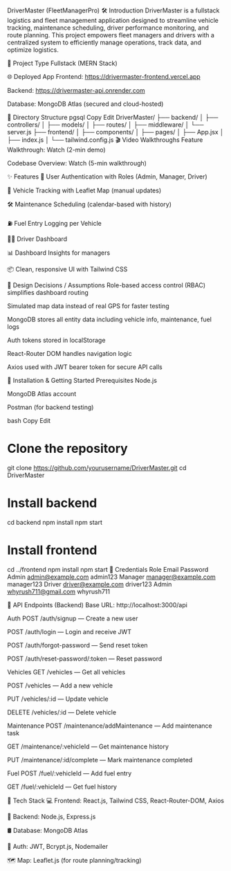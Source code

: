 DriverMaster (FleetManagerPro)
🛠 Introduction
DriverMaster is a fullstack logistics and fleet management application designed to streamline vehicle tracking, maintenance scheduling, driver performance monitoring, and route planning. This project empowers fleet managers and drivers with a centralized system to efficiently manage operations, track data, and optimize logistics.

🚀 Project Type
Fullstack (MERN Stack)

🌐 Deployed App
Frontend: https://drivermaster-frontend.vercel.app

Backend: https://drivermaster-api.onrender.com

Database: MongoDB Atlas (secured and cloud-hosted)

📁 Directory Structure
pgsql
Copy
Edit
DriverMaster/
├── backend/
│   ├── controllers/
│   ├── models/
│   ├── routes/
│   ├── middleware/
│   └── server.js
├── frontend/
│   ├── components/
│   ├── pages/
│   ├── App.jsx
│   ├── index.js
│   └── tailwind.config.js
🎬 Video Walkthroughs
Feature Walkthrough: Watch (2-min demo)

Codebase Overview: Watch (5-min walkthrough)

✨ Features
🔐 User Authentication with Roles (Admin, Manager, Driver)

📍 Vehicle Tracking with Leaflet Map (manual updates)

🛠 Maintenance Scheduling (calendar-based with history)

⛽ Fuel Entry Logging per Vehicle

🧑‍✈️ Driver Dashboard

📊 Dashboard Insights for managers

📦 Clean, responsive UI with Tailwind CSS

🔧 Design Decisions / Assumptions
Role-based access control (RBAC) simplifies dashboard routing

Simulated map data instead of real GPS for faster testing

MongoDB stores all entity data including vehicle info, maintenance, fuel logs

Auth tokens stored in localStorage

React-Router DOM handles navigation logic

Axios used with JWT bearer token for secure API calls

🚦 Installation & Getting Started
Prerequisites
Node.js

MongoDB Atlas account

Postman (for backend testing)

bash
Copy
Edit
# Clone the repository
git clone https://github.com/yourusername/DriverMaster.git
cd DriverMaster

# Install backend
cd backend
npm install
npm start

# Install frontend
cd ../frontend
npm install
npm start
🔐 Credentials
Role	Email	Password
Admin	admin@example.com	admin123
Manager	manager@example.com	manager123
Driver	driver@example.com	driver123
Admin   whyrush711@gmail.com    whyrush711

🧪 API Endpoints (Backend)
Base URL: http://localhost:3000/api

Auth
POST /auth/signup — Create a new user

POST /auth/login — Login and receive JWT

POST /auth/forgot-password — Send reset token

POST /auth/reset-password/:token — Reset password

Vehicles
GET /vehicles — Get all vehicles

POST /vehicles — Add a new vehicle

PUT /vehicles/:id — Update vehicle

DELETE /vehicles/:id — Delete vehicle

Maintenance
POST /maintenance/addMaintenance — Add maintenance task

GET /maintenance/:vehicleId — Get maintenance history

PUT /maintenance/:id/complete — Mark maintenance completed

Fuel
POST /fuel/:vehicleId — Add fuel entry

GET /fuel/:vehicleId — Get fuel history

🧰 Tech Stack
💻 Frontend: React.js, Tailwind CSS, React-Router-DOM, Axios

🧠 Backend: Node.js, Express.js

🛢 Database: MongoDB Atlas

🔐 Auth: JWT, Bcrypt.js, Nodemailer

🗺 Map: Leaflet.js (for route planning/tracking)
